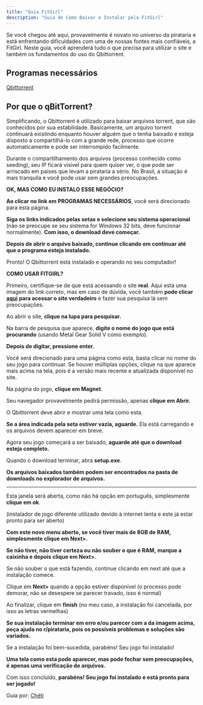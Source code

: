 ```yaml
---
title: "Guia FitGirl"
description: "Guia de Como Baixar e Instalar pela FitGirl"
---
```


Se você chegou até aqui, provavelmente é novato no universo da pirataria e está enfrentando dificuldades com uma de nossas fontes mais confiáveis, a FitGirl.
Neste guia, você aprenderá tudo o que precisa para utilizar o site e também os fundamentos do uso do Qbittorrent.

## Programas necessários

[Qbittorrent](https://www.qbittorrent.org/download)

## Por que o qBitTorrent?

Simplificando, o Qbittorrent é utilizado para baixar arquivos torrent, que são conhecidos por sua estabilidade. Basicamente, um arquivo torrent continuará existindo enquanto houver alguém que o tenha baixado e esteja disposto a compartilhá-lo com a grande rede, processo que ocorre automaticamente e pode ser interrompido facilmente.

Durante o compartilhamento dos arquivos (processo conhecido como seeding), seu IP ficará visível para quem quiser ver, o que pode ser arriscado em países que levam a pirataria a sério. No Brasil, a situação é mais tranquila e você pode usar sem grandes preocupações.

**OK, MAS COMO EU INSTALO ESSE NEGÓCIO?**

**Ao clicar no link em PROGRAMAS NECESSÁRIOS**, você será direcionado para esta página.



**Siga os links indicados pelas setas e selecione seu sistema operacional** (não se preocupe se seu sistema for Windows 32 bits, deve funcionar normalmente). **Com isso, o download deve começar.**

**Depois de abrir o arquivo baixado, continue clicando em continuar até que o programa esteja instalado.**

Pronto! O Qbittorrent está instalado e operando no seu computador!

**COMO USAR FITGIRL?**

Primeiro, certifique-se de que está acessando o site **real**. Aqui está uma imagem do link correto, mas em caso de dúvida, você também **pode clicar** [**aqui**](https://fitgirl-repacks.site/) **para acessar o site verdadeiro** e fazer sua pesquisa lá sem preocupações.



Ao abrir o site, **clique na lupa para pesquisar.**



Na barra de pesquisa que aparece, **digite o nome do jogo que está procurando** (usando Metal Gear Solid V como exemplo).



**Depois de digitar, pressione enter.**

Você será direcionado para uma página como esta, basta clicar no nome do seu jogo para continuar. Se houver múltiplas opções, clique na que aparece mais acima na tela, pois é a versão mais recente e atualizada disponível no site.



Na página do jogo, **clique em Magnet**.



Seu navegador provavelmente pedirá permissão, apenas **clique em Abrir.**



O Qbittorrent deve abrir e mostrar uma tela como esta.



**Se a área indicada pela seta estiver vazia, aguarde.** Ela está carregando e os arquivos devem aparecer em breve.

Agora seu jogo começará a ser baixado, **aguarde até que o download esteja completo.**



Quando o download terminar, abra **setup.exe**.

**Os arquivos baixados também podem ser encontrados na pasta de downloads no explorador de arquivos.**

****

Esta janela será aberta, como não há opção em português, simplesmente **clique em ok**.



(instalador de jogo diferente utilizado devido à internet lenta e este já estar pronto para ser aberto)

**Com este novo menu aberto, se você tiver mais de 8GB de RAM, simplesmente clique em Next>.**

**Se não tiver, não tiver certeza ou não souber o que é RAM,** **marque a caixinha e depois clique em Next>.**



Se não souber o que está fazendo, continue clicando em next até que a instalação comece.





Clique em **Next>** quando a opção estiver disponível (o processo pode demorar, não se desespere se parecer travado, isso é normal)

Ao finalizar, clique em **finish** (no meu caso, a instalação foi cancelada, por isso as letras vermelhas)



**Se sua instalação terminar em erro e/ou parecer com a da imagem acima, peça ajuda no r/pirataria, pois os possíveis problemas e soluções são variados.**

Se a instalação foi bem-sucedida, parabéns! Seu jogo foi instalado!

**Uma tela como esta pode aparecer, mas pode fechar sem preocupações, é apenas uma verificação de arquivos.**



Com isso concluído, **parabéns! Seu jogo foi instalado e está pronto para ser jogado!**

Guia por: [Chéti](https://www.reddit.com/user/chetizii/)